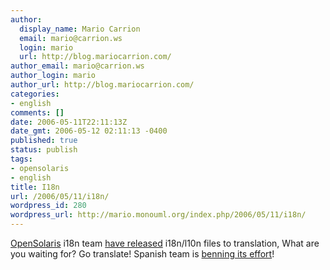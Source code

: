 ```yaml
---
author:
  display_name: Mario Carrion
  email: mario@carrion.ws
  login: mario
  url: http://blog.mariocarrion.com/
author_email: mario@carrion.ws
author_login: mario
author_url: http://blog.mariocarrion.com/
categories:
- english
comments: []
date: 2006-05-11T22:11:13Z
date_gmt: 2006-05-12 02:11:13 -0400
published: true
status: publish
tags:
- opensolaris
- english
title: I18n
url: /2006/05/11/i18n/
wordpress_id: 280
wordpress_url: http://mario.monouml.org/index.php/2006/05/11/i18n/
---
```


<p><a href="http://www.opensolaris.org">OpenSolaris</a> i18n team <a href="http://mail.opensolaris.org/pipermail/i18n-discuss/2006-May/000371.html">have released</a> i18n/l10n files to translation, What are you waiting for? Go translate! Spanish team is <a href="http://mail.opensolaris.org/pipermail/g11n-es-discuss/2006-May/000014.html">benning its effort</a>!</p>
